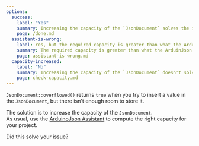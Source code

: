 ```yaml
---
options:
  success:
    label: "Yes"
    summary: Increasing the capacity of the `JsonDocument` solves the issue.
    page: /done.md
  assistant-is-wrong:
    label: Yes, but the required capacity is greater than what the ArduinJson Assistant says.
    summary: The required capacity is greater than what the ArduinJson Assistant says.
    page: assistant-is-wrong.md
  capacity-increased:
    label: "No"
    summary: Increasing the capacity of the `JsonDocument` doesn't solve the issue.
    page: check-capacity.md
---
```


`JsonDocument::overflowed()` returns `true` when you try to insert a value in the `JsonDocument`, but there isn't enough room to store it.

The solution is to increase the capacity of the `JsonDocument`.  
As usual, use the [ArduinoJson Assistant](/v6/assistant/) to compute the right capacity for your project.

Did this solve your issue?
